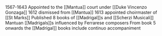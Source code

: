 1567-1643
Appointed to the [[Mantua]] court under [[Duke Vincenzo Gonzaga]]
1612 dismissed from [[Mantua]]
1613 appointed choirmaster of [[St Marks]]
Published 8 books of [[Madrigal]]s and [[Scherzi Musicali]]
	Mantuan [[Madrigals]]s influenced by Ferrarese composers
From book 5 onwards the [[Madrigal]] books include continuo accompaniment